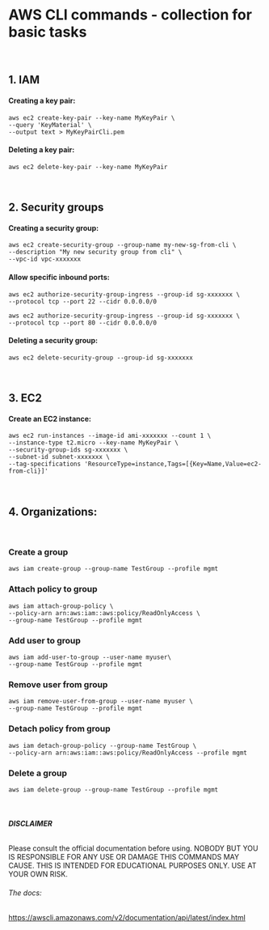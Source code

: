 # **AWS CLI commands - collection for basic tasks**

<br />

## 1. IAM

#### Creating a key pair:

    aws ec2 create-key-pair --key-name MyKeyPair \
    --query 'KeyMaterial' \
    --output text > MyKeyPairCli.pem
   

#### Deleting a key pair:
    aws ec2 delete-key-pair --key-name MyKeyPair

<br />


## 2. Security groups

#### Creating a security group:
    aws ec2 create-security-group --group-name my-new-sg-from-cli \
    --description "My new security group from cli" \
    --vpc-id vpc-xxxxxxx



#### Allow specific inbound ports:
    aws ec2 authorize-security-group-ingress --group-id sg-xxxxxxx \
    --protocol tcp --port 22 --cidr 0.0.0.0/0

    aws ec2 authorize-security-group-ingress --group-id sg-xxxxxxx \
    --protocol tcp --port 80 --cidr 0.0.0.0/0


#### Deleting a security group:
    aws ec2 delete-security-group --group-id sg-xxxxxxx


<br />

## 3. EC2

#### Create an EC2 instance:
    aws ec2 run-instances --image-id ami-xxxxxxx --count 1 \
    --instance-type t2.micro --key-name MyKeyPair \
    --security-group-ids sg-xxxxxxx \
    --subnet-id subnet-xxxxxxx \
    --tag-specifications 'ResourceType=instance,Tags=[{Key=Name,Value=ec2-from-cli}]'



<br />

## 4. Organizations:





<br />


### Create a group
    aws iam create-group --group-name TestGroup --profile mgmt

### Attach policy to group
    aws iam attach-group-policy \
    --policy-arn arn:aws:iam::aws:policy/ReadOnlyAccess \
    --group-name TestGroup --profile mgmt

### Add user to group
    aws iam add-user-to-group --user-name myuser\
    --group-name TestGroup --profile mgmt

### Remove user from group
    aws iam remove-user-from-group --user-name myuser \
    --group-name TestGroup --profile mgmt

### Detach policy from group
    aws iam detach-group-policy --group-name TestGroup \
    --policy-arn arn:aws:iam::aws:policy/ReadOnlyAccess --profile mgmt

### Delete a group
    aws iam delete-group --group-name TestGroup --profile mgmt


<br />


###### **DISCLAIMER**
Please consult the official documentation before using.
NOBODY BUT YOU IS RESPONSIBLE FOR ANY USE OR DAMAGE THIS COMMANDS MAY CAUSE.
THIS IS INTENDED FOR EDUCATIONAL PURPOSES ONLY. USE AT YOUR OWN RISK.

###### The docs:
https://awscli.amazonaws.com/v2/documentation/api/latest/index.html
